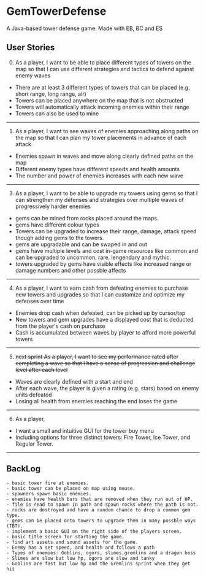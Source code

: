 # GemTowerDefense
A Java-based tower defense game.  Made with EB, BC and ES

## User Stories
0. As a player, I want to be able to place different types of towers on the map so that I can use different strategies and tactics to defend against enemy waves

- There are at least 3 different types of towers that can be placed (e.g. short range, long range, air)
- Towers can be placed anywhere on the map that is not obstructed
- Towers will automatically attack incoming enemies within their range
- Towers can also be used to mine

___

1. As a player, I want to see waves of enemies approaching along paths on the map so that I can plan my tower placements in advance of each attack

-  Enemies spawn in waves and move along clearly defined paths on the map
- Different enemy types have different speeds and health amounts
- The number and power of enemies increases with each new wave
  
___

3. As a player, I want to be able to upgrade my towers using gems so that I can strengthen my defenses and strategies over multiple waves of progressively harder enemies

- gems can be mined from rocks placed around the maps.
- gems have different colour types 
- Towers can be upgraded to increase their range, damage, attack speed though adding gems to the towers.  
- gems are upgradable and can be swaped in and out 
- gems have multiple levels and cost in-game resources like common and can be upgraded to uncommon, rare, lengendary and mythic.
- towers upgraded by gems have visible effects like increased range or damage numbers and other possble affects
  
___

4. As a player, I want to earn cash from defeating enemies to purchase new towers and upgrades so that I can customize and optimize my defenses over time

- Enemies drop cash when defeated, can be picked up by cursor/tap
- New towers and gem upgrades have a displayed cost that is deducted from the player's cash on purchase  
- Cash is accumulated between waves by player to afford more powerful towers  
  
___

5. ~~next sprint As a player, I want to see my performance rated after completing a wave so that I have a sense of progression and challenge level after each level~~ 

- Waves are clearly defined with a start and end
- After each wave, the player is given a rating (e.g. stars) based on enemy units defeated
- Losing all health from enemies reaching the end loses the game

___

6. As a player,
- I want a small and intuitive GUI for the tower buy menu
- Including options for three distinct towers: Fire Tower, Ice Tower, and Regular Tower.
___

## BackLog
    - basic tower fire at enemies.
    - basic tower can be placed on map using mouse.
    - spawners spawn basic enemies.
    - enemies have health bars that are removed when they run out of HP.
    - file is read to spawn in path and spawn rocks where the path is not.
    - rocks are destroyed and have a random chance to drop a common gem type.
    - gems can be placed onto towers to upgrade them in many possble ways (TBT).
    - implement a basic GUI on the right side of the players screen.
    - basic title screen for starting the game.
    - find art assets and sound assets for the game.
    - Enemy has a set speed, and health and follows a path 
    - Types of enemies: Goblins, ogors, slimes,gremlins and a dragon boss
    - Slimes are slow but low hp, ogors are slow and tanky
    - Goblins are fast but low hp and the Gremlins sprint when they get hit